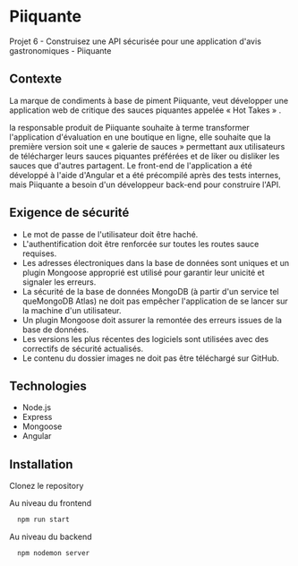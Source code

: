 # Piiquante
Projet 6 - Construisez une API sécurisée pour une application d'avis gastronomiques - Piiquante

## Contexte

La marque de condiments à base de piment Piiquante, veut développer une application web de critique des sauces piquantes appelée « Hot Takes » .

la responsable produit de Piiquante souhaite à terme transformer l'application d'évaluation en une boutique en ligne, elle souhaite que la première version soit une « galerie de sauces » permettant aux utilisateurs de télécharger leurs sauces piquantes préférées et de liker ou disliker les sauces que d'autres partagent. Le front-end de l'application a été développé à l'aide d'Angular et a été précompilé après des tests internes, mais Piiquante a besoin d'un développeur back-end pour construire l'API.

## Exigence de sécurité

- Le mot de passe de l'utilisateur doit être haché.
- L'authentification doit être renforcée sur toutes les routes sauce requises.
- Les adresses électroniques dans la base de données sont uniques et un plugin Mongoose approprié est utilisé pour garantir leur unicité et signaler les erreurs.
- La sécurité de la base de données MongoDB (à partir d'un service tel queMongoDB Atlas) ne doit pas empêcher l'application de se lancer sur la machine d'un utilisateur.
-  Un plugin Mongoose doit assurer la remontée des erreurs issues de la base de données.
- Les versions les plus récentes des logiciels sont utilisées avec des correctifs de sécurité actualisés.
- Le contenu du dossier images ne doit pas être téléchargé sur GitHub.

## Technologies
- Node.js
- Express
- Mongoose
- Angular

## Installation

Clonez le repository

Au niveau du frontend 

```bash
  npm run start
```

Au niveau du backend

```bash
  npm nodemon server
```
